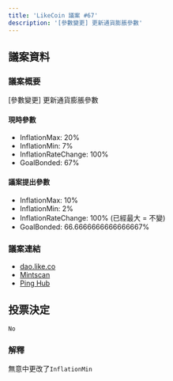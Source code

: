 ```yaml
---
title: 'LikeCoin 議案 #67'
description: '[參數變更] 更新通貨膨脹參數'
---
```


## 議案資料

### 議案概要
[參數變更] 更新通貨膨脹參數

#### 現時參數
- InflationMax: 20%
- InflationMin: 7%
- InflationRateChange: 100%
- GoalBonded: 67%

#### 議案提出參數
- InflationMax: 10%
- InflationMin: 2%
- InflationRateChange: 100% (已經最大 = 不變)
- GoalBonded: 66.6666666666666667%

### 議案連結
- [dao.like.co](https://dao.like.co/proposals/67)
- [Mintscan](https://www.mintscan.io/likecoin/proposals/67)
- [Ping Hub](https://ping.pub/likecoin/gov/67)


## 投票決定
`No`

### 解釋
無意中更改了`InflationMin`  
